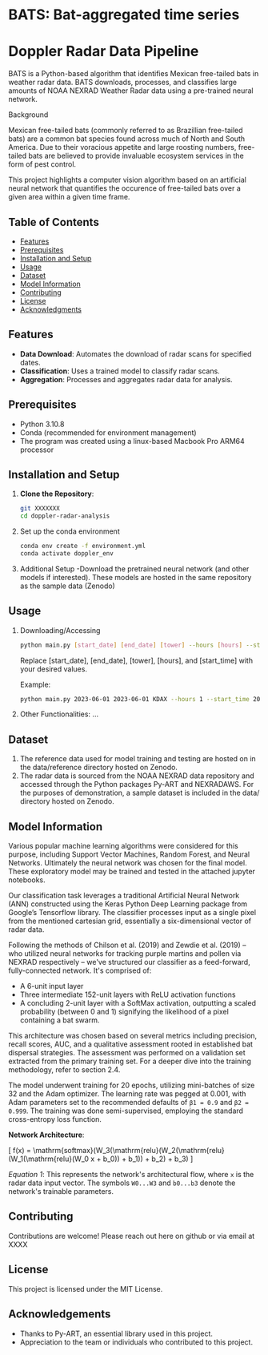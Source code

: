# BATS: Bat-aggregated time series
# Doppler Radar Data Pipeline

BATS is a Python-based algorithm that identifies Mexican free-tailed bats in weather radar data. BATS downloads, processes, and classifies large amounts of NOAA NEXRAD Weather Radar data using a pre-trained neural network.

Background

Mexican free-tailed bats (commonly referred to as Brazillian free-tailed bats) are a common bat species found across much of North and South America. Due to their voracious appetite and large roosting numbers, free-tailed bats are believed to provide invaluable ecosystem services in the form of pest control.

This project highlights a computer vision algorithm based on an artificial neural network that quantifies the occurence of free-tailed bats over a given area within a given time frame.

## Table of Contents
- [Features](#features)
- [Prerequisites](#prerequisites)
- [Installation and Setup](#installation-and-setup)
- [Usage](#usage)
- [Dataset](#dataset)
- [Model Information](#model-information)
- [Contributing](#contributing)
- [License](#license)
- [Acknowledgments](#acknowledgments)

## Features

- **Data Download**: Automates the download of radar scans for specified dates.
- **Classification**: Uses a trained model to classify radar scans.
- **Aggregation**: Processes and aggregates radar data for analysis.

## Prerequisites

- Python 3.10.8
- Conda (recommended for environment management)
- The program was created using a linux-based Macbook Pro ARM64 processor

## Installation and Setup

1. **Clone the Repository**:
   ```bash
   git XXXXXXX
   cd doppler-radar-analysis
   
2. Set up the conda environment
    ```bash
    conda env create -f environment.yml
    conda activate doppler_env
   
3. Additional Setup
-Download the pretrained neural network (and other models if interested). 
These models are hosted in the same repository as the sample data (Zenodo)

## Usage
1. Downloading/Accessing
    ```bash
    python main.py [start_date] [end_date] [tower] --hours [hours] --start_time [start_time]
    ```
    Replace [start_date], [end_date], [tower], [hours], and [start_time] with your desired values. 

   Example:
    ```bash
    python main.py 2023-06-01 2023-06-01 KDAX --hours 1 --start_time 2000
    ```

2. Other Functionalities:
...

## Dataset
1. The reference data used for model training and testing are hosted on in the data/reference directory hosted on Zenodo.
2. The radar data is sourced from the NOAA NEXRAD data repository and accessed through the Python packages Py-ART and NEXRADAWS.
For the purposes of demonstration, a sample dataset is included in the data/ directory hosted on Zenodo.


## Model Information

Various popular machine learning algorithms were considered for this purpose, including Support Vector Machines, Random Forest, and Neural Networks. Ultimately the neural network was chosen for the final model. These exploratory model may be trained and tested in the attached jupyter notebooks.

Our classification task leverages a traditional Artificial Neural Network (ANN) constructed using the Keras Python Deep Learning package from Google’s Tensorflow library. The classifier processes input as a single pixel from the mentioned cartesian grid, essentially a six-dimensional vector of radar data.

Following the methods of Chilson et al. (2019) and Zewdie et al. (2019) – who utilized neural networks for tracking purple martins and pollen via NEXRAD respectively – we've structured our classifier as a feed-forward, fully-connected network. It's comprised of:

- A 6-unit input layer
- Three intermediate 152-unit layers with ReLU activation functions
- A concluding 2-unit layer with a SoftMax activation, outputting a scaled probability (between 0 and 1) signifying the likelihood of a pixel containing a bat swarm.

This architecture was chosen based on several metrics including precision, recall scores, AUC, and a qualitative assessment rooted in established bat dispersal strategies. The assessment was performed on a validation set extracted from the primary training set. For a deeper dive into the training methodology, refer to section 2.4.

The model underwent training for 20 epochs, utilizing mini-batches of size 32 and the Adam optimizer. The learning rate was pegged at 0.001, with Adam parameters set to the recommended defaults of `β1 = 0.9` and `β2 = 0.999`. The training was done semi-supervised, employing the standard cross-entropy loss function.

**Network Architecture**:

\[
f(x) = \mathrm{softmax}(W_3(\mathrm{relu}(W_2(\mathrm{relu}(W_1(\mathrm{relu}(W_0 x + b_0)) + b_1)) + b_2) + b_3)
\]

*Equation 1*: This represents the network's architectural flow, where `x` is the radar data input vector. The symbols `W0...W3` and `b0...b3` denote the network's trainable parameters.


## Contributing
Contributions are welcome! Please reach out here on github or via email at XXXX

## License
This project is licensed under the MIT License.

## Acknowledgements
- Thanks to Py-ART, an essential library used in this project.
- Appreciation to the team or individuals who contributed to this project.
